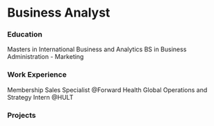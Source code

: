 # Business Analyst

### Education
Masters in International Business and Analytics
BS in Business Administration - Marketing

### Work Experience
Membership Sales Specialist @Forward Health 
Global Operations and Strategy Intern @HULT

### Projects

